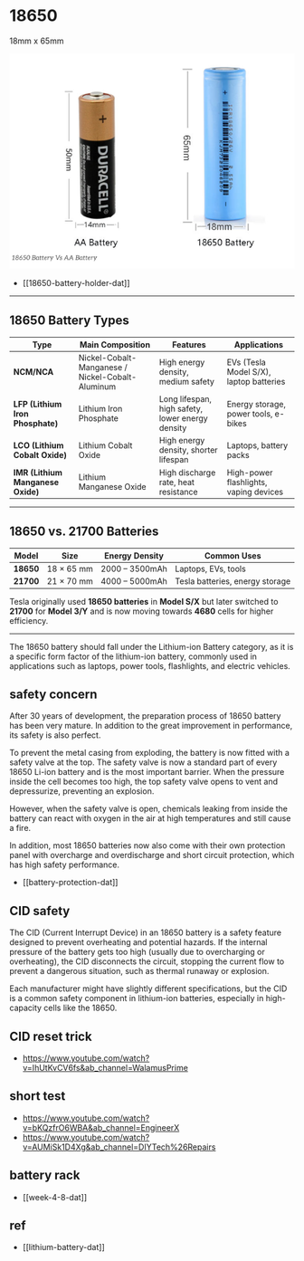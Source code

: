 
# 18650

18mm x 65mm

![](2024-03-29-15-59-09.png)

- [[18650-battery-holder-dat]]


---

## **18650 Battery Types**
| **Type** | **Main Composition** | **Features** | **Applications** |
|---------|-----------------|-----------------|-----------------|
| **NCM/NCA** | Nickel-Cobalt-Manganese / Nickel-Cobalt-Aluminum | High energy density, medium safety | EVs (Tesla Model S/X), laptop batteries |
| **LFP (Lithium Iron Phosphate)** | Lithium Iron Phosphate | Long lifespan, high safety, lower energy density | Energy storage, power tools, e-bikes |
| **LCO (Lithium Cobalt Oxide)** | Lithium Cobalt Oxide | High energy density, shorter lifespan | Laptops, battery packs |
| **IMR (Lithium Manganese Oxide)** | Lithium Manganese Oxide | High discharge rate, heat resistance | High-power flashlights, vaping devices |

---

## **18650 vs. 21700 Batteries**
| **Model** | **Size** | **Energy Density** | **Common Uses** |
|----------|--------|----------------|---------------|
| **18650** | 18 × 65 mm | 2000 – 3500mAh | Laptops, EVs, tools |
| **21700** | 21 × 70 mm | 4000 – 5000mAh | Tesla batteries, energy storage |

Tesla originally used **18650 batteries** in **Model S/X** but later switched to **21700** for **Model 3/Y** and is now moving towards **4680** cells for higher efficiency.

---

The 18650 battery should fall under the Lithium-ion Battery category, as it is a specific form factor of the lithium-ion battery, commonly used in applications such as laptops, power tools, flashlights, and electric vehicles.

## safety concern 

After 30 years of development, the preparation process of 18650 battery has been very mature. In addition to the great improvement in performance, its safety is also perfect. 

To prevent the metal casing from exploding, the battery is now fitted with a safety valve at the top. The safety valve is now a standard part of every 18650 Li-ion battery and is the most important barrier. When the pressure inside the cell becomes too high, the top safety valve opens to vent and depressurize, preventing an explosion. 

However, when the safety valve is open, chemicals leaking from inside the battery can react with oxygen in the air at high temperatures and still cause a fire. 

In addition, most 18650 batteries now also come with their own protection panel with overcharge and overdischarge and short circuit protection, which has high safety performance.

- [[battery-protection-dat]]


## CID safety 

The CID (Current Interrupt Device) in an 18650 battery is a safety feature designed to prevent overheating and potential hazards. If the internal pressure of the battery gets too high (usually due to overcharging or overheating), the CID disconnects the circuit, stopping the current flow to prevent a dangerous situation, such as thermal runaway or explosion.

Each manufacturer might have slightly different specifications, but the CID is a common safety component in lithium-ion batteries, especially in high-capacity cells like the 18650.


## CID reset trick 

- https://www.youtube.com/watch?v=IhUtKvCV6fs&ab_channel=WalamusPrime


## short test 

- https://www.youtube.com/watch?v=bKQzfrO6WBA&ab_channel=EngineerX
- https://www.youtube.com/watch?v=AUMiSk1D4Xg&ab_channel=DIYTech%26Repairs

## battery rack 

- [[week-4-8-dat]]

## ref 

- [[lithium-battery-dat]]



